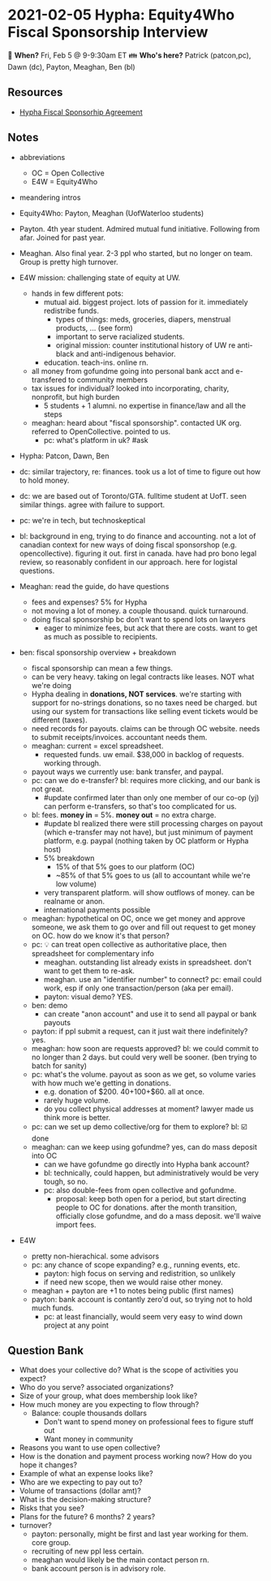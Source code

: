 # 2021-02-05 Hypha: Equity4Who Fiscal Sponsorship Interview

:date: **When?** Fri, Feb 5 @ 9-9:30am ET
:family: **Who's here?** Patrick (patcon,pc), Dawn (dc), Payton, Meaghan, Ben (bl)

## Resources

- [Hypha Fiscal Sponsorhip Agreement](https://handbook.hypha.coop/fiscal-sponsorship.html)

## Notes

- abbreviations
  - OC = Open Collective
  - E4W = Equity4Who
- meandering intros
- Equity4Who: Payton, Meaghan (UofWaterloo students)
- Payton. 4th year student. Admired mutual fund initiative. Following from afar. Joined for past year.
- Meaghan. Also final year. 2-3 ppl who started, but no longer on team. Group is pretty high turnover.
- E4W mission: challenging state of equity at UW.
    - hands in few different pots:
        - mutual aid. biggest project. lots of passion for it. immediately redistribe funds.
            - types of things: meds, groceries, diapers, menstrual products, ... (see form)
            - important to serve racialized students.
            - original mission: counter institutional history of UW re anti-black and anti-indigenous behavior.
        - education. teach-ins. online rn.
    - all money from gofundme going into personal bank acct and e-transfered to community members
    - tax issues for individual? looked into incorporating, charity, nonprofit, but high burden
        - 5 students + 1 alumni. no expertise in finance/law and all the steps
    - meaghan: heard about "fiscal sponsorship". contacted UK org. referred to OpenCollective. pointed to us.
        - pc: what's platform in uk? #ask

- Hypha: Patcon, Dawn, Ben
- dc: similar trajectory, re: finances. took us a lot of time to figure out how to hold money.
- dc: we are based out of Toronto/GTA. fulltime student at UofT. seen similar things. agree with failure to support.
- pc: we're in tech, but technoskeptical
- bl: background in eng, trying to do finance and accounting. not a lot of canadian context for new ways of doing fiscal sponsorshop (e.g. opencollective). figuring it out. first in canada. have had pro bono legal review, so reasonably confident in our approach. here for logistal questions.

- Meaghan: read the guide, do have questions
    - fees and expenses? 5% for Hypha
    - not moving a lot of money. a couple thousand. quick turnaround.
    - doing fiscal sponsorship bc don't want to spend lots on lawyers
        - eager to minimize fees, but ack that there are costs. want to get as much as possible to recipients.
- ben: fiscal sponsorship overview + breakdown
    - fiscal sponsorship can mean a few things.
    - can be very heavy. taking on legal contracts like leases. NOT what we're doing
    - Hypha dealing in **donations, NOT services**. we're starting with support for no-strings donations, so no taxes need be charged. but using our system for transactions like selling event tickets would be different (taxes).
    - need records for payouts. claims can be through OC website. needs to submit receipts/invoices. accountant needs them.
    - meaghan: current = excel spreadsheet.
        - requested funds. uw email. $38,000 in backlog of requests. working through.
    - payout ways we currently use: bank transfer, and paypal.
    - pc: can we do e-transfer? bl: requires more clicking, and our bank is not great.
        - #update confirmed later than only one member of our co-op (yj) can perform e-transfers, so that's too complicated for us.
    - bl: fees. **money in** = 5%. **money out** = no extra charge.
        - #update bl realized there were still processing charges on payout (which e-transfer may not have), but just minimum of payment platform, e.g. paypal (nothing taken by OC platform or Hypha host)
        - 5% breakdown
            - 15% of that 5% goes to our platform (OC)
            - ~85% of that 5% goes to us (all to accountant while we're low volume)
        - very transparent platform. will show outflows of money. can be realname or anon.
        - international payments possible
    - meaghan: hypothetical on OC, once we get money and approve someone, we ask them to go over and fill out request to get money on OC. how do we know it's that person?
    - pc: :bulb: can treat open collective as authoritative place, then spreadsheet for complementary info
        - meaghan. outstanding list already exists in spreadsheet. don't want to get them to re-ask.
        - meaghan. use an "identifier number" to connect? pc: email could work, esp if only one transaction/person (aka per email).
        - payton: visual demo? YES.
    - ben: demo
        - can create "anon account" and use it to send all paypal or bank payouts
    - payton: if ppl submit a request, can it just wait there indefinitely? yes.
    - meaghan: how soon are requests approved? bl: we could commit to no longer than 2 days. but could very well be sooner. (ben trying to batch for sanity)
    - pc: what's the volume. payout as soon as we get, so volume varies with how much we'e getting in donations.
        - e.g. donation of $200. $40+$100+$60. all at once.
        - rarely huge volume.
        - do you collect physical addresses at moment? lawyer made us think more is better.
    - pc: can we set up demo collective/org for them to explore? bl: :ballot_box_with_check: done
    - meaghan: can we keep using gofundme? yes, can do mass deposit into OC
        - can we have gofundme go directly into Hypha bank account?
        - bl: technically, could happen, but administratively would be very tough, so no.
        - pc: also double-fees from open collective and gofundme.
            - proposal: keep both open for a period, but start directing people to OC for donations. after the month transition, officially close gofundme, and do a mass deposit. we'll waive import fees.
- E4W
    - pretty non-hierachical. some advisors
    - pc: any chance of scope expanding? e.g., running events, etc.
        - payton: high focus on serving and redistrition, so unlikely
        - if need new scope, then we would raise other money.
    - meaghan + payton are +1 to notes being public (first names)
    - payton: bank account is contantly zero'd out, so trying not to hold much funds.
        - pc: at least financially, would seem very easy to wind down project at any point

## Question Bank

- What does your collective do? What is the scope of activities you expect?
- Who do you serve? associated organizations?
- Size of your group, what does membership look like?
- How much money are you expecting to flow through?
    - Balance: couple thousands dollars
        - Don't want to spend money on professional fees to figure stuff out
        - Want money in community
- Reasons you want to use open collective?
- How is the donation and payment process working now? How do you hope it changes?
- Example of what an expense looks like?
- Who are we expecting to pay out to? 
- Volume of transactions (dollar amt)?
- What is the decision-making structure?
- Risks that you see?
- Plans for the future? 6 months? 2 years?
- turnover?
    - payton: personally, might be first and last year working for them. core group.
    - recruiting of new ppl less certain.
    - meaghan would likely be the main contact person rn.
    - bank account person is in advisory role.
